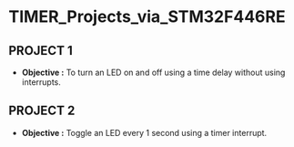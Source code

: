 # TIMER_Projects_via_STM32F446RE

## PROJECT 1

* **Objective :** To turn an LED on and off using a time delay without using interrupts.

## PROJECT 2


* **Objective :** Toggle an LED every 1 second using a timer interrupt.
